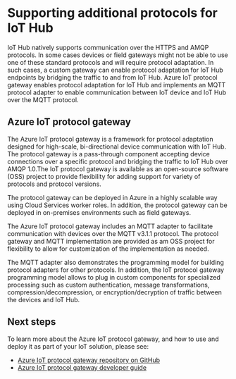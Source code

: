 <properties
   pageTitle="Azure IoT protocol gateway | Microsoft Azure"
   description="Describes how to use Azure IoT protocol gateway to extend the capabilities and protocol support of Azure IoT Hub."
   services="iot-hub"
   documentationCenter=""
   authors="kdotchkoff"
   manager="timlt"
   editor=""/>

<tags
   ms.service="iot-hub"
   ms.devlang="na"
   ms.topic="article"
   ms.tgt_pltfrm="na"
   ms.workload="nana"
   ms.date="09/29/2015"
   ms.author="kdotchko"/>

# Supporting additional protocols for IoT Hub

IoT Hub natively supports communication over the HTTPS and AMQP protocols. In some cases devices or field gateways might not be able to use one of these standard protocols and will require protocol adaptation. In such cases, a custom gateway can enable protocol adaptation for IoT Hub endpoints by bridging the traffic to and from IoT Hub. Azure IoT protocol gateway enables protocol adaptation for IoT Hub and implements an MQTT protocol adapter to enable communication between IoT device and IoT Hub over the MQTT protocol.

## Azure IoT protocol gateway

The Azure IoT protocol gateway is a framework for protocol adaptation designed for high-scale, bi-directional device communication with IoT Hub. The protocol gateway is a pass-through component accepting device connections over a specific protocol and bridging the traffic to IoT Hub over AMQP 1.0.The IoT protocol gateway is available as an open-source software (OSS) project to provide flexibility for adding support for variety of protocols and protocol versions.

The protocol gateway can be deployed in Azure in a highly scalable way using Cloud Services worker roles. In addition, the protocol gateway can be deployed in on-premises environments such as field gateways.

The Azure IoT protocol gateway includes an MQTT adapter to facilitate communication with devices over the MQTT v3.1.1 protocol. The protocol gateway and MQTT implementation are provided as am OSS project for flexibility to allow for customization of the implementation as needed.

The MQTT adapter also demonstrates the programming model for building protocol adapters for other protocols. In addition, the IoT protocol gateway programming model allows to plug in custom components for specialized processing such as custom authentication, message transformations, compression/decompression, or encryption/decryption of traffic between the devices and IoT Hub.

## Next steps

To learn more about the Azure IoT protocol gateway, and how to use and deploy it as part of your IoT solution, please see:

* [Azure IoT protocol gateway repository on GitHub](https://github.com/Azure/azure-iot-protocol-gateway/blob/master/README.md)
* [Azure IoT protocol gateway developer guide](https://github.com/Azure/azure-iot-protocol-gateway/blob/master/docs/DeveloperGuide.md)
